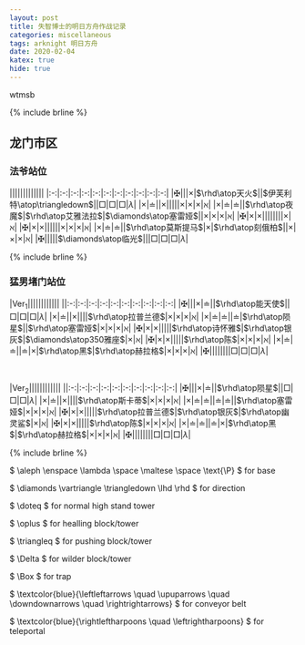 ```yaml
---
layout: post
title: 失智博士的明日方舟作战记录
categories: miscellaneous
tags: arknight 明日方舟
date: 2020-02-04
katex: true
hide: true
---
```


wtmsb

{% include brline %}

## 龙门市区

### 法爷站位

|||||||||||||
|:-:|:-:|:-:|:-:|:-:|:-:|:-:|:-:|:-:|:-:|:-:|
|$\maltese$|||$\times$|$\rhd\atop天火$||$伊芙利特\atop\triangledown$||$\Box$|$\Box$|$\Box$|$\lambda$|
|$\times$|$\doteq$||$\times$|||||$\times$|$\times$|$\times$|$\aleph$|
|$\times$|$\doteq$|$\doteq$||$\rhd\atop夜魔$|$\rhd\atop艾雅法拉$|$\diamonds\atop塞雷娅$||$\times$|$\times$|$\times$|$\aleph$|
|$\maltese$|$\times$|$\times$||||||||$\times$|$\aleph$|
|$\maltese$|$\times$|$\times$||||||$\times$|$\times$|$\times$|$\aleph$|
|$\times$|$\doteq$|$\doteq$||$\rhd\atop莫斯提马$|$\times$|$\rhd\atop刻俄柏$||$\times$|$\times$|$\times$|$\aleph$|
|$\maltese$|||||$\diamonds\atop临光$|||$\Box$|$\Box$|$\Box$|$\lambda$|

{% include brline %}

### 猛男堵门站位


|$\mathrm{Ver_1}$||||||||||||
||:-:|:-:|:-:|:-:|:-:|:-:|:-:|:-:|:-:|:-:|
|$\maltese$|||$\times$|$\doteq$||$\rhd\atop能天使$||$\Box$|$\Box$|$\Box$|$\lambda$|
|$\times$|$\doteq$||$\times$||||$\rhd\atop拉普兰德$|$\times$|$\times$|$\times$|$\aleph$|
|$\times$|$\doteq$|$\doteq$||$\doteq$|$\rhd\atop陨星$||$\rhd\atop塞雷娅$|$\times$|$\times$|$\times$|$\aleph$|
|$\maltese$|$\times$|$\times$|||||$\rhd\atop诗怀雅$|$\rhd\atop银灰$|$\diamonds\atop350雅座$|$\times$|$\aleph$|
|$\maltese$|$\times$|$\times$|||||$\rhd\atop陈$|$\times$|$\times$|$\times$|$\aleph$|
|$\times$|$\doteq$|$\doteq$||$\doteq$|$\times$|$\rhd\atop黑$|$\rhd\atop赫拉格$|$\times$|$\times$|$\times$|$\aleph$|
|$\maltese$||||||||$\Box$|$\Box$|$\Box$|$\lambda$|

<br />

|$\mathrm{Ver_2}$||||||||||||
||:-:|:-:|:-:|:-:|:-:|:-:|:-:|:-:|:-:|:-:|
|$\maltese$|||$\times$|$\doteq$||$\rhd\atop陨星$||$\Box$|$\Box$|$\Box$|$\lambda$|
|$\times$|$\doteq$||$\times$||||$\rhd\atop斯卡蒂$|$\times$|$\times$|$\times$|$\aleph$|
|$\times$|$\doteq$|$\doteq$||$\doteq$|$\doteq$||$\rhd\atop塞雷娅$|$\times$|$\times$|$\times$|$\aleph$|
|$\maltese$|$\times$|$\times$|||||$\rhd\atop拉普兰德$|$\rhd\atop银灰$|$\rhd\atop幽灵鲨$|$\times$|$\aleph$|
|$\maltese$|$\times$|$\times$|||||$\rhd\atop陈$|$\times$|$\times$|$\times$|$\aleph$|
|$\times$|$\doteq$|$\doteq$||$\doteq$|$\times$|$\rhd\atop黑$|$\rhd\atop赫拉格$|$\times$|$\times$|$\times$|$\aleph$|
|$\maltese$||||||||$\Box$|$\Box$|$\Box$|$\lambda$|


{% include brline %}

$ \aleph \enspace \lambda  \space \maltese \space \text{\P} $ for base

$ \diamonds \vartriangle \triangledown \lhd \rhd $ for direction

$ \doteq $ for normal high stand tower

$ \oplus $ for healling block/tower

$ \triangleq $ for pushing block/tower

$ \Delta $ for wilder block/tower

$ \Box $ for trap

$ \textcolor{blue}{\leftleftarrows \quad \upuparrows \quad \downdownarrows \quad \rightrightarrows} $
for conveyor belt

$ \textcolor{blue}{\rightleftharpoons \quad \leftrightharpoons} $ for teleportal
